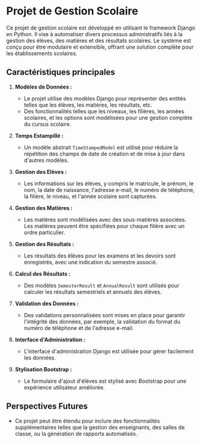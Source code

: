 # Projet de Gestion Scolaire

Ce projet de gestion scolaire est développé en utilisant le framework Django en Python. Il vise à automatiser divers processus administratifs liés à la gestion des élèves, des matières et des résultats scolaires. Le système est conçu pour être modulaire et extensible, offrant une solution complète pour les établissements scolaires.

## Caractéristiques principales

1. **Modèles de Données :**
   - Le projet utilise des modèles Django pour représenter des entités telles que les élèves, les matières, les résultats, etc.
   - Des fonctionnalités telles que les niveaux, les filières, les années scolaires, et les options sont modélisées pour une gestion complète du cursus scolaire.

2. **Temps Estampillé :**
   - Un modèle abstrait `TimeStampedModel` est utilisé pour réduire la répétition des champs de date de création et de mise à jour dans d'autres modèles.

3. **Gestion des Elèves :**
   - Les informations sur les élèves, y compris le matricule, le prénom, le nom, la date de naissance, l'adresse e-mail, le numéro de téléphone, la filière, le niveau, et l'année scolaire sont capturées.

4. **Gestion des Matières :**
   - Les matières sont modélisées avec des sous-matières associées. Les matières peuvent être spécifiées pour chaque filière avec un ordre particulier.

5. **Gestion des Résultats :**
   - Les résultats des élèves pour les examens et les devoirs sont enregistrés, avec une indication du semestre associé.

6. **Calcul des Résultats :**
   - Des modèles `SemesterResult` et `AnnualResult` sont utilisés pour calculer les résultats semestriels et annuels des élèves.

7. **Validation des Données :**
   - Des validations personnalisées sont mises en place pour garantir l'intégrité des données, par exemple, la validation du format du numéro de téléphone et de l'adresse e-mail.

8. **Interface d'Administration :**
   - L'interface d'administration Django est utilisée pour gérer facilement les données.

9. **Stylisation Bootstrap :**
   - Le formulaire d'ajout d'élèves est stylisé avec Bootstrap pour une expérience utilisateur améliorée.

## Perspectives Futures

- Ce projet peut être étendu pour inclure des fonctionnalités supplémentaires telles que la gestion des enseignants, des salles de classe, ou la génération de rapports automatisés.
